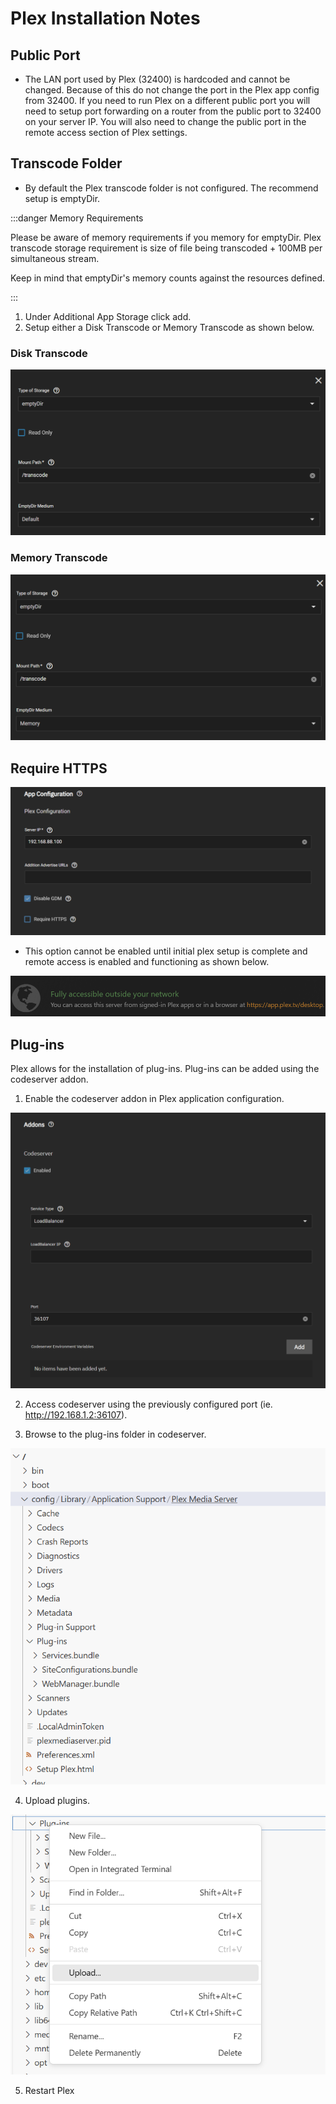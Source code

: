 # Plex Installation Notes

## Public Port

- The LAN port used by Plex (32400) is hardcoded and cannot be changed. Because of this do not change the port in the Plex app config from 32400. If you need to run Plex on a different public port you will need to setup port forwarding on a router from the public port to 32400 on your server IP. You will also need to change the public port in the remote access section of Plex settings.

## Transcode Folder

- By default the Plex transcode folder is not configured. The recommend setup is emptyDir.

:::danger Memory Requirements

Please be aware of memory requirements if you memory for emptyDir.
Plex transcode storage requirement is size of file being transcoded + 100MB per simultaneous stream.

Keep in mind that emptyDir's memory counts against the resources defined.

:::

1. Under Additional App Storage click add.
2. Setup either a Disk Transcode or Memory Transcode as shown below.

### Disk Transcode

![disk-transcode](./img/plex-disk-transcode.png)

### Memory Transcode

![memory-transcode](./img/plex-memory-transcode.png)

## Require HTTPS

![Plex App Config](./img/Plex-App-Config.png)

- This option cannot be enabled until initial plex setup is complete and remote access is enabled and functioning as shown below.

![remote access](./img/plex-remote-access.png)

## Plug-ins

Plex allows for the installation of plug-ins. Plug-ins can be added using the codeserver addon.

1. Enable the codeserver addon in Plex application configuration.

![codeserver-addon](./img/plex-codeserver-addon.png)

2. Access codeserver using the previously configured port (ie. http://192.168.1.2:36107).

3. Browse to the plug-ins folder in codeserver.

![codeserver-browse](./img/plex-codeserver-browse.png)

4. Upload plugins.

![codeserver-upload](./img/plex-codeserver-upload.png)

5. Restart Plex

